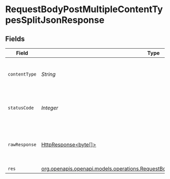 # RequestBodyPostMultipleContentTypesSplitJsonResponse


## Fields

| Field                                                                                                                                                                | Type                                                                                                                                                                 | Required                                                                                                                                                             | Description                                                                                                                                                          |
| -------------------------------------------------------------------------------------------------------------------------------------------------------------------- | -------------------------------------------------------------------------------------------------------------------------------------------------------------------- | -------------------------------------------------------------------------------------------------------------------------------------------------------------------- | -------------------------------------------------------------------------------------------------------------------------------------------------------------------- |
| `contentType`                                                                                                                                                        | *String*                                                                                                                                                             | :heavy_check_mark:                                                                                                                                                   | HTTP response content type for this operation                                                                                                                        |
| `statusCode`                                                                                                                                                         | *Integer*                                                                                                                                                            | :heavy_check_mark:                                                                                                                                                   | HTTP response status code for this operation                                                                                                                         |
| `rawResponse`                                                                                                                                                        | [HttpResponse<byte[]>](https://docs.oracle.com/en/java/javase/11/docs/api/java.net.http/java/net/http/HttpResponse.html)                                             | :heavy_minus_sign:                                                                                                                                                   | Raw HTTP response; suitable for custom response parsing                                                                                                              |
| `res`                                                                                                                                                                | [org.openapis.openapi.models.operations.RequestBodyPostMultipleContentTypesSplitJsonRes](../../models/operations/RequestBodyPostMultipleContentTypesSplitJsonRes.md) | :heavy_minus_sign:                                                                                                                                                   | OK                                                                                                                                                                   |